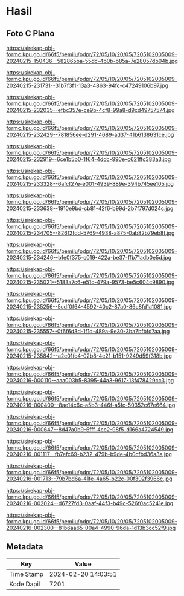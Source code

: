 # Hasil

## Foto C Plano

https://sirekap-obj-formc.kpu.go.id/66f5/pemilu/pdpr/72/05/10/20/05/7205102005009-20240215-150436--582865ba-55dc-4b0b-b85a-7e28057db04b.jpg

https://sirekap-obj-formc.kpu.go.id/66f5/pemilu/pdpr/72/05/10/20/05/7205102005009-20240215-231731--31b7f3f1-13a3-4863-94fc-c47249106b97.jpg

https://sirekap-obj-formc.kpu.go.id/66f5/pemilu/pdpr/72/05/10/20/05/7205102005009-20240215-232035--efbc357e-ce9b-4cf8-99a8-d9cd49757574.jpg

https://sirekap-obj-formc.kpu.go.id/66f5/pemilu/pdpr/72/05/10/20/05/7205102005009-20240215-232429--781856ee-d291-4689-ad37-41b6138631ce.jpg

https://sirekap-obj-formc.kpu.go.id/66f5/pemilu/pdpr/72/05/10/20/05/7205102005009-20240215-232919--6ce1b5b0-1f64-4ddc-990e-c621ffc383a3.jpg

https://sirekap-obj-formc.kpu.go.id/66f5/pemilu/pdpr/72/05/10/20/05/7205102005009-20240215-233328--6afcf27e-e001-4939-889e-394b745ee105.jpg

https://sirekap-obj-formc.kpu.go.id/66f5/pemilu/pdpr/72/05/10/20/05/7205102005009-20240215-233638--1910e9bd-cb81-42f6-b99d-2b7f797d024c.jpg

https://sirekap-obj-formc.kpu.go.id/66f5/pemilu/pdpr/72/05/10/20/05/7205102005009-20240215-234705--826f2fdd-5769-4938-a875-0ab82b79eb8f.jpg

https://sirekap-obj-formc.kpu.go.id/66f5/pemilu/pdpr/72/05/10/20/05/7205102005009-20240215-234246--b1e0f375-c019-422a-be37-ffb71adb0e5d.jpg

https://sirekap-obj-formc.kpu.go.id/66f5/pemilu/pdpr/72/05/10/20/05/7205102005009-20240215-235021--5183a7c6-e51c-479a-9573-be5c604c9890.jpg

https://sirekap-obj-formc.kpu.go.id/66f5/pemilu/pdpr/72/05/10/20/05/7205102005009-20240215-235256--5cdf0f64-4592-40c2-87a0-86c8fd1a1081.jpg

https://sirekap-obj-formc.kpu.go.id/66f5/pemilu/pdpr/72/05/10/20/05/7205102005009-20240215-235557--0f6f6d3d-1f1d-489a-9e30-3ba7bfbfd7aa.jpg

https://sirekap-obj-formc.kpu.go.id/66f5/pemilu/pdpr/72/05/10/20/05/7205102005009-20240215-235842--a2e01fc4-02b8-4e21-b151-9249d59f318b.jpg

https://sirekap-obj-formc.kpu.go.id/66f5/pemilu/pdpr/72/05/10/20/05/7205102005009-20240216-000110--aaa003b5-8395-44a3-9617-13f478429cc3.jpg

https://sirekap-obj-formc.kpu.go.id/66f5/pemilu/pdpr/72/05/10/20/05/7205102005009-20240216-000400--8ae14c6c-a5b3-446f-a5fc-50352c67e664.jpg

https://sirekap-obj-formc.kpu.go.id/66f5/pemilu/pdpr/72/05/10/20/05/7205102005009-20240216-000647--8d47a0b9-6fff-4cc2-98f5-d166a4724549.jpg

https://sirekap-obj-formc.kpu.go.id/66f5/pemilu/pdpr/72/05/10/20/05/7205102005009-20240216-001117--fb7efc69-b232-479b-b9de-4b0cfbd36a3a.jpg

https://sirekap-obj-formc.kpu.go.id/66f5/pemilu/pdpr/72/05/10/20/05/7205102005009-20240216-001713--79b7bd6a-41fe-4a65-b22c-00f302f3966c.jpg

https://sirekap-obj-formc.kpu.go.id/66f5/pemilu/pdpr/72/05/10/20/05/7205102005009-20240216-002024--d6727fd3-0aaf-44f3-b49c-526f0ac5241e.jpg

https://sirekap-obj-formc.kpu.go.id/66f5/pemilu/pdpr/72/05/10/20/05/7205102005009-20240216-002300--81b6aa65-00a4-4990-96da-1d13b3cc52f9.jpg


## Metadata

| Key        | Value               |
| ---------- | ------------------- |
| Time Stamp | 2024-02-20 14:03:51 |
| Kode Dapil | 7201                |



